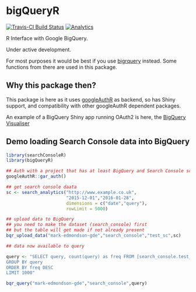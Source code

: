 # bigQueryR
[![Travis-CI Build Status](https://travis-ci.org/MarkEdmondson1234/bigQueryR.svg?branch=master)](https://travis-ci.org/MarkEdmondson1234/googleAuthR)
[![Analytics](https://ga-beacon.appspot.com/UA-73050356-1/bigQueryR/readme)](https://github.com/MarkEdmondson1234/googleAuthR)

R Interface with Google BigQuery.

Under active development.

For most purposes it would be best if you use [bigrquery](https://github.com/hadley/bigrquery) instead.  Some functions from there are used in this package.

## Why this package then?

This package is here as it uses [googleAuthR](https://github.com/MarkEdmondson1234/googleAuthR) as backend, so has Shiny support, and compatibility with other googleAuthR dependent packages.

An example of a BigQuery Shiny app running OAuth2 is here, the [BigQuery Visualiser](https://mark.shinyapps.io/bigquery-viz/)

## Demo loading Search Console data into BigQuery

```r
library(searchConsoleR)
library(bigQueryR)

## Auth with a project that has at least BigQuery and Search Console scope
googleAuthR::gar_auth()

## get search console daata
sc <- search_analytics("http://www.example.co.uk",
                       "2015-12-01","2016-01-28", 
                       dimensions = c("date","query"), 
                       rowLimit = 5000)

## upload data to BigQuery
## you need to make the dataset (search_console) first
## but the table will get made if not already present
bqr_upload_data("mark-edmondson-gde","search_console","test_sc",sc)

## data now available to query

query <- "SELECT query, count(query) as freq FROM [search_console.test_sc] 
GROUP BY query
ORDER BY freq DESC
LIMIT 1000"

bqr_query("mark-edmondson-gde","search_console",query)

```
